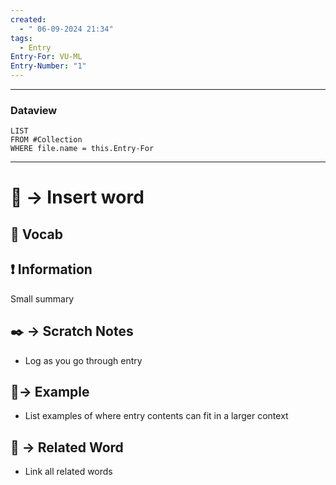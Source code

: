 ```yaml
---
created:
  - " 06-09-2024 21:34"
tags:
  - Entry
Entry-For: VU-ML
Entry-Number: "1"
---
```

---
### Dataview
```dataview
LIST
FROM #Collection
WHERE file.name = this.Entry-For
```
---

# 📗 -> Insert word


## 🎤 Vocab


## ❗ Information
Small summary

## ✒️ -> Scratch Notes
- Log as you go through entry

## 🧪-> Example
- List examples of where entry contents can fit in a larger context

## 🔗 -> Related Word
- Link all related words

